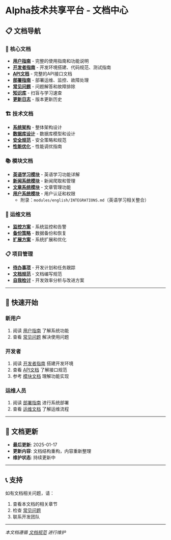 # Alpha技术共享平台 - 文档中心

## 📋 文档导航

### 🚀 核心文档
- **[用户指南](GUIDE.md)** - 完整的使用指南和功能说明
- **[开发者指南](DEVELOPMENT.md)** - 开发环境搭建、代码规范、测试指南
- **[API文档](API.md)** - 完整的API接口文档
- **[部署指南](DEPLOYMENT.md)** - 部署运维、监控、故障处理
- **[常见问题](FAQ.md)** - 问题解答和故障排除
- **[知识库](KNOWLEDGEBASE.md)** - 扫盲与学习速查
- **[更新日志](CHANGELOG.md)** - 版本更新历史

### 🏗️ 技术文档
- **[系统架构](technical/ARCHITECTURE.md)** - 整体架构设计
- **[数据库设计](technical/DATABASE.md)** - 数据库模型和设计
- **[安全规范](technical/SECURITY.md)** - 安全策略和规范
- **[性能优化](technical/PERFORMANCE.md)** - 性能调优指南

### 📚 模块文档
- **[英语学习模块](modules/ENGLISH_LEARNING.md)** - 英语学习功能详解
- **[新闻系统模块](modules/NEWS_SYSTEM.md)** - 新闻爬取和管理
- **[文章系统模块](modules/ARTICLE_SYSTEM.md)** - 文章管理功能
- **[用户系统模块](modules/USER_SYSTEM.md)** - 用户认证和权限
  - 附录：`modules/english/INTEGRATIONS.md`（英语学习相关整合）

### 🔧 运维文档
- **[监控方案](operations/MONITORING.md)** - 系统监控和告警
- **[备份策略](operations/BACKUP.md)** - 数据备份和恢复
- **[扩展方案](operations/SCALING.md)** - 系统扩展和优化

### 📋 项目管理
- **[待办事项](TODO.md)** - 开发计划和任务跟踪
- **[文档规范](DOCUMENTATION_STANDARDS.md)** - 文档编写规范
- **[自我检讨](self-examination.md)** - 开发效率分析与改进方案

---

## 🎯 快速开始

### 新用户
1. 阅读 [用户指南](GUIDE.md) 了解系统功能
2. 查看 [常见问题](FAQ.md) 解决使用问题

### 开发者
1. 阅读 [开发者指南](DEVELOPMENT.md) 搭建开发环境
2. 查看 [API文档](API.md) 了解接口规范
3. 参考 [模块文档](modules/) 理解功能实现

### 运维人员
1. 阅读 [部署指南](DEPLOYMENT.md) 进行系统部署
2. 查看 [运维文档](operations/) 了解运维流程

---

## 📝 文档更新

- **最后更新**: 2025-01-17
- **更新内容**: 文档结构重构，内容重新整理
- **维护状态**: 持续更新中

---

## 📞 支持

如有文档相关问题，请：
1. 查看本文档的相关章节
2. 检查 [常见问题](FAQ.md)
3. 联系开发团队

---

*本文档遵循 [文档规范](DOCUMENTATION_STANDARDS.md) 进行维护*
